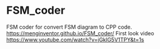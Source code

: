 # FSM_coder
FSM coder for convert FSM diagram to CPP code.
https://menginventor.github.io/FSM_coder/
First look video
https://www.youtube.com/watch?v=jGklG5V1TPY&t=1s
